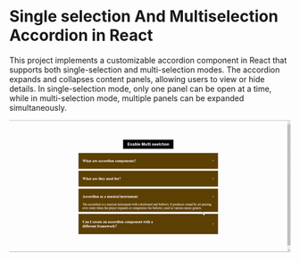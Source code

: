 # Single selection And Multiselection Accordion in React

This project implements a customizable accordion component in React that supports both single-selection and multi-selection modes. The accordion expands and collapses content panels, allowing users to view or hide details. In single-selection mode, only one panel can be open at a time, while in multi-selection mode, multiple panels can be expanded simultaneously. 

<img src= 'https://github.com/Vsnikhilmaheswar/React-Accordion/blob/main/ezgif.com-video-to-gif-converter.gif'>
 

